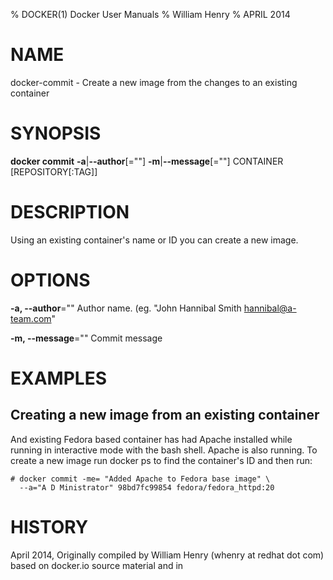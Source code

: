 % DOCKER(1) Docker User Manuals 
% William Henry
% APRIL 2014 
# NAME
docker-commit - Create a new image from the changes to an existing
 container

# SYNOPSIS
**docker commit** **-a**|**--author**[=""] **-m**|**--message**[=""] CONTAINER
 [REPOSITORY[:TAG]]

# DESCRIPTION
Using an existing container's name or ID you can create a new image. 

# OPTIONS
**-a, --author**=""
   Author name. (eg. "John Hannibal Smith <hannibal@a-team.com>"

**-m, --message**=""
   Commit message

# EXAMPLES

## Creating a new image from an existing container
And existing Fedora based container has had Apache installed while running 
in interactive mode with the bash shell. Apache is also running. To 
 create a new image run docker ps to find the container's ID and then run:

    # docker commit -me= "Added Apache to Fedora base image" \
      --a="A D Ministrator" 98bd7fc99854 fedora/fedora_httpd:20

# HISTORY
April 2014, Originally compiled by William Henry (whenry at redhat dot com) 
based on docker.io source material and in